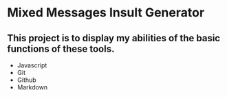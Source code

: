 # Mixed Messages Insult Generator

## This project is to display my abilities of the basic functions of these tools.

* Javascript
* Git
* Github
* Markdown
